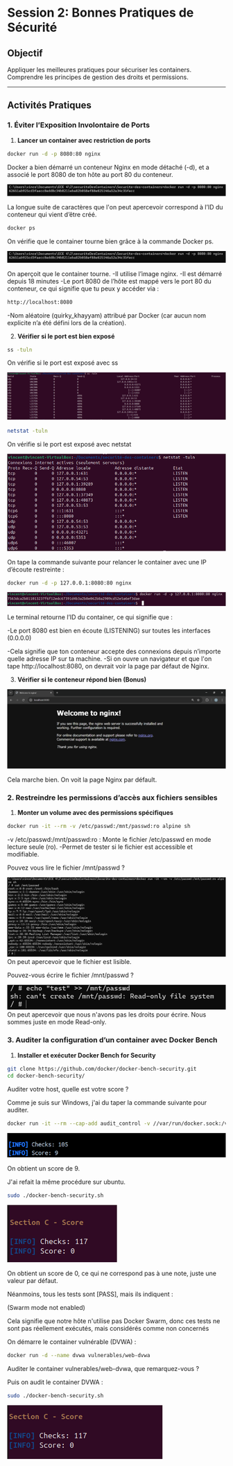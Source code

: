 # Session 2: Bonnes Pratiques de Sécurité

## Objectif
Appliquer les meilleures pratiques pour sécuriser les containers.
Comprendre les principes de gestion des droits et permissions.

---

## Activités Pratiques

### 1. Éviter l’Exposition Involontaire de Ports

1. **Lancer un container avec restriction de ports** 

```bash
docker run -d -p 8080:80 nginx
```
Docker a bien démarré un conteneur Nginx en mode détaché (-d), et a associé le port 8080 de ton hôte au port 80 du conteneur. 

![portRestrictions](images/session2/portRestrictions.png) 

La longue suite de caractères que l'on peut apercevoir correspond à l’ID du conteneur qui vient d’être créé.

```bash
docker ps
```
On vérifie que le container tourne bien grâce à la commande Docker ps.

![checkContainerrunning](images/session2/checkContainerrunning.png)

On aperçoit que le container tourne.
-Il utilise l’image nginx.
-Il est démarré depuis 18 minutes
-Le port 8080 de l’hôte est mappé vers le port 80 du conteneur, ce qui signifie que tu peux y accéder via :

```bash
http://localhost:8080
```

-Nom aléatoire (quirky_khayyam) attribué par Docker (car aucun nom explicite n’a été défini lors de la création).

2. **Vérifier si le port est bien exposé**

```bash
ss -tuln
```
On vérifie si le port est exposé avec ss

![ss](images/session2/ss.png)

```bash
netstat -tuln
```
On vérifie si le port est exposé avec netstat

![netstat](images/session2/netstat.png)

On tape la commande suivante pour relancer le container avec une IP d’écoute restreinte :

```bash
docker run -d -p 127.0.0.1:8080:80 nginx
```
![restreindre](images/session2/restreindre.png)

Le terminal  retourne l’ID du container, ce qui signifie que :

-Le port 8080 est bien en écoute (LISTENING) sur toutes les interfaces (0.0.0.0)

-Cela signifie que ton conteneur accepte des connexions depuis n’importe quelle adresse IP sur ta machine.
-Si on ouvre un navigateur et que l'on tape  http://localhost:8080, on devrait voir la page par défaut de Nginx.

3. **Vérifier si le conteneur répond bien (Bonus)**

![localhost8080](images/session2/localhost8080.png)

Cela marche bien. On voit la page Nginx par défault.

### 2. Restreindre les permissions d’accès aux fichiers sensibles

1. **Monter un volume avec des permissions spécifiques** 

```bash
docker run -it --rm -v /etc/passwd:/mnt/passwd:ro alpine sh
```
-v /etc/passwd:/mnt/passwd:ro : Monte le fichier /etc/passwd en mode lecture seule (ro).
-Permet de tester si le fichier est accessible et modifiable.

Pouvez vous lire le fichier /mnt/passwd ?

![readFile](images/session2/readFile.png)
On peut apercevoir que le fichier est lisible.

Pouvez-vous écrire le fichier /mnt/passwd ?

![writeFile](images/session2/writeFile.png)
On peut apercevoir que nous n'avons pas les droits pour écrire. Nous sommes juste en mode Read-only.

### 3. Auditer la configuration d’un container avec Docker Bench

1. **Installer et exécuter Docker Bench for Security** 

```bash
git clone https://github.com/docker/docker-bench-security.git
cd docker-bench-security/
```

Auditer votre host, quelle est votre score ?


Comme je suis sur Windows, j'ai du taper la commande suivante pour auditer.

```bash
docker run -it --rm --cap-add audit_control -v //var/run/docker.sock:/var/run/docker.sock docker/docker-bench-security
```
![hostAudit](images/session2/hostAudit.png)

On obtient un score de 9.


J'ai refait la même procédure sur ubuntu.

```bash
sudo ./docker-bench-security.sh
```
![score](images/session2/score.png)

On obtient un score de 0,  ce qui ne correspond pas à une note, juste une valeur par défaut.

Néanmoins, tous les tests sont [PASS], mais ils indiquent :

(Swarm mode not enabled)

Cela signifie que notre hôte n'utilise pas Docker Swarm, donc ces tests ne sont pas réellement exécutés, mais considérés comme non concernés


On démarre le container vulnérable (DVWA) :

```bash
docker run -d --name dvwa vulnerables/web-dvwa
```


Auditer le container vulnerables/web-dvwa, que remarquez-vous ?

Puis on audit le container DVWA :

```bash
sudo ./docker-bench-security.sh
```

![score2](images/session2/score2.png)

